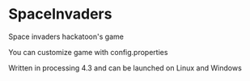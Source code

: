 # SpaceInvaders
Space invaders hackatoon's game

You can customize game with config.properties

Written in processing 4.3 and can be launched on Linux and Windows
